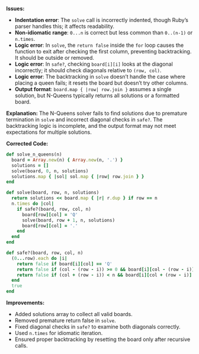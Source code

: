 **Issues:**
- **Indentation error**: The `solve` call is incorrectly indented, though Ruby’s parser handles this; it affects readability.
- **Non-idiomatic range**: `0...n` is correct but less common than `0..(n-1)` or `n.times`.
- **Logic error**: In `solve`, the `return false` inside the `for` loop causes the function to exit after checking the first column, preventing backtracking. It should be outside or removed.
- **Logic error**: In `safe?`, checking `board[i][i]` looks at the diagonal incorrectly; it should check diagonals relative to `(row, col)`.
- **Logic error**: The backtracking in `solve` doesn’t handle the case where placing a queen fails; it resets the board but doesn’t try other columns.
- **Output format**: `board.map { |row| row.join }` assumes a single solution, but N-Queens typically returns all solutions or a formatted board.

**Explanation:**
The N-Queens solver fails to find solutions due to premature termination in `solve` and incorrect diagonal checks in `safe?`. The backtracking logic is incomplete, and the output format may not meet expectations for multiple solutions.

**Corrected Code:**
```ruby
def solve_n_queens(n)
  board = Array.new(n) { Array.new(n, '.') }
  solutions = []
  solve(board, 0, n, solutions)
  solutions.map { |sol| sol.map { |row| row.join } }
end

def solve(board, row, n, solutions)
  return solutions << board.map { |r| r.dup } if row == n
  n.times do |col|
    if safe?(board, row, col, n)
      board[row][col] = 'Q'
      solve(board, row + 1, n, solutions)
      board[row][col] = '.'
    end
  end
end

def safe?(board, row, col, n)
  (0...row).each do |i|
    return false if board[i][col] == 'Q'
    return false if (col - (row - i)) >= 0 && board[i][col - (row - i)] == 'Q'
    return false if (col + (row - i)) < n && board[i][col + (row - i)] == 'Q'
  end
  true
end
```

**Improvements:**
- Added solutions array to collect all valid boards.
- Removed premature return false in `solve`.
- Fixed diagonal checks in `safe?` to examine both diagonals correctly.
- Used `n.times` for idiomatic iteration.
- Ensured proper backtracking by resetting the board only after recursive calls.